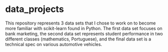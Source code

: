 ﻿# data_projects
This repository represents 3 data sets that I chose to work on to become more familiar with scikit-learn found in Python. The first data set focuses on bank marketing, the second data set represents student performance in two different classes (mathematics, Portuguese), and the final data set is a technical spec on various automotive vehicles.
